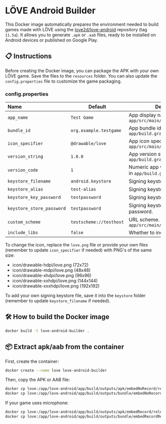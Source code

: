 # LÖVE Android Builder

This Docker image automatically prepares the environment needed to build games made with LÖVE using the [love2d/love-android](https://github.com/love2d/love-android) repository (tag `11.5a`). It allows you to generate `.apk` or `.aab` files, ready to be installed on Android devices or published on Google Play.

## 📋 Instructions
Before creating the Docker image, you can package the APK with your own LÖVE game. Save the files to the `resources` folder. You can also update the `config.properties` file to customize the game packaging.
### config.properties
| Name                      | Default                | Description                                                   |
| :-------------------------| -----------------------| ------------------------------------------------------------- |
| `app_name`                | `Test Game`            | App display name. Used in `app/src/main/AndroidManifest.xml`  |
| `bundle_id`               | `org.example.testgame` | App bundle id. Used in `app/build.gradle`                     |
| `icon_specifier`          | `@drawable/love`       | App icon specifier. Used in `app/src/main/AndroidManifest.xml`|
| `version_string`          | `1.0.0`                | App version string. Used in `app/build.gradle`                |
| `version_code`            | `1`                    | Numeric app version code. Used in `app/build.gradle`          |
| `keystore_filename`       | `android.keystore`     | Signing keystore's filename.                                  |
| `keystore_alias`          | `test-alias`           | Signing keystore's alias.                                     |
| `keystore_key_password`   | `testpassword`         | Signing keystore's key password.                              |
| `keystore_store_password` | `testpassword`         | Signing keystore's store password.                            |
| `custom_scheme`           | `testscheme://testhost`| URL scheme. Used in `app/src/main/AndroidManifest.xml`        |
| `include_libs`            |  `false`               | Whether to include JNI libraries.                             |

To change the icon, replace the `love.png` file or provide your own files (remember to update `icon_specifier` if needed) with PNG's of the same size:
* icon/drawable-hdpi/love.png (72x72)
* icon/drawable-mdpi/love.png (48x48)
* icon/drawable-xhdpi/love.png (96x96)
* icon/drawable-xxhdpi/love.png (144x144)
* icon/drawable-xxxhdpi/love.png (192x192)

To add your own signing keystore file, save it into the `keystore` folder (remember to update `keystore_filename` if needed).

## 🛠 How to build the Docker image
```bash
docker build -t love-android-builder .
```

## 📦 Extract apk/aab from the container
First, create the container:
```bash
docker create --name love love-android-builder
```
Then, copy the APK or AAB file:
```bash
docker cp love:/app/love-android/app/build/outputs/apk/embedNoRecord/release/app-embed-noRecord-release.apk love.apk
docker cp love:/app/love-android/app/build/outputs/bundle/embedNoRecordRelease/app-embed-noRecord-release.aab love.aab
```
If your game uses microphone:
```bash
docker cp love:/app/love-android/app/build/outputs/apk/embedRecord/release/app-embed-record-release.apk love.apk
docker cp love:/app/love-android/app/build/outputs/bundle/embedRecordRelease/app-embed-record-release.aab love.aab
```